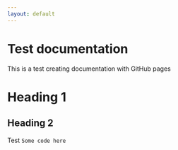 ```yaml
---
layout: default
---
```


# Test documentation
This is a test creating documentation with GitHub pages

# Heading 1
## Heading 2
Test
`Some code here`

